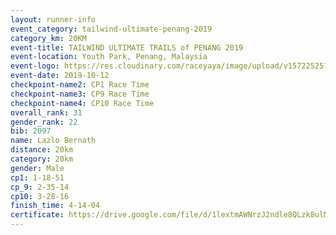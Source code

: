 ```yaml
---
layout: runner-info 
event_category: tailwind-ultimate-penang-2019 
category_km: 20KM 
event-title: TAILWIND ULTIMATE TRAILS of PENANG 2019 
event-location: Youth Park, Penang, Malaysia 
event-logo: https://res.cloudinary.com/raceyaya/image/upload/v1572252513/logo/utop-2019_h9tzys.jpg 
event-date: 2019-10-12 
checkpoint-name2: CP1 Race Time 
checkpoint-name3: CP9 Race Time 
checkpoint-name4: CP10 Race Time 
overall_rank: 31
gender_rank: 22
bib: 2097
name: Lazlo Bernath
distance: 20km
category: 20km
gender: Male
cp1: 1-18-51
cp_9: 2-35-14
cp10: 3-28-16
finish_time: 4-14-04
certificate: https://drive.google.com/file/d/1lextmAWNrzJ2ndle8QLzk8ulMqjGAmFP/view?usp=sharing
---
```

